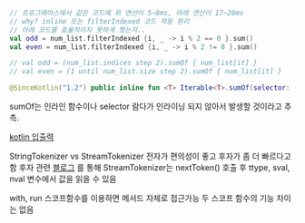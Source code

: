 ```kotlin
// 프로그래머스에서 같은 코드에 위 연산이 5~8ms, 아래 연산이 17~20ms
// why? inline 또는 filterIndexed 코드 작동 원리
// 아래 코드를 효율적이지 못하게 짰는지..
val odd = num_list.filterIndexed {i, _ -> i % 2 == 0 }.sum()
val even = num_list.filterIndexed {i, _ -> i % 2 != 0 }.sum()

// val odd = (num_list.indices step 2).sumOf { num_list[it] }
// val even = (1 until num_list.size step 2).sumOf { num_list[it] }
```

```kotlin
@SinceKotlin("1.2") public inline fun <T> Iterable<T>.sumOf(selector: (T) -> Int): Int { var sum = 0 for (element in this) { sum += selector(element) } return sum }
```
sumOf는 인라인 함수이나 selector 람다가 인라이닝 되지 않아서 발생할 것이라고 추측.


[kotlin 입출력](https://uknowblog.tistory.com/434)

StringTokenizer vs StreamTokenizer
전자가 편의성이 좋고 후자가 좀 더 빠르다고 함
후자 관련 [블로그](https://blog.naver.com/ohho7942/80054842596) 를 통해 StreamTokenizer는 nextToken() 호출 후 ttype, sval, nval 변수에서 값을 읽을 수 있음

with, run 스코프함수를 이용하면 메서드 자체로 접근가능 두 스코프 함수의 기능 차이는 없음